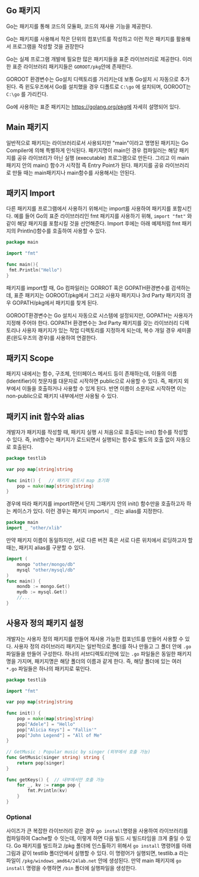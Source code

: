 ## Go 패키지

Go는 패키지를 통해 코드의 모듈화, 코드의 재사용 기능을 제공한다.

Go는 패키지를 사용해서 작은 단위의 컴포넌트를 작성하고 이런 작은 패키지를 활용해서 프로그램을 작성할 것을 권장한다

Go는 실제 프로그램 개발에 필요한 많은 패키지들을 표준 라이브러리로 제공한다. 이러한 표준 라이브러리 패키지들은 `GOROOT/pkg`안에 존재한다.

GOROOT 환경변수는 Go설치 디렉토리를 가리키는데 보통 Go설치 시 자동으로 추가된다. 즉 윈도우즈에서 Go를 설치했을 경우 디폴트로 `C:\go` 에 설치되며, GOROOT는 `C:\go` 를 가리킨다.

Go에 사용하는 표준 패키지는 https://golang.org/pkg에 자세히 설명되어 있다.



## Main 패키지

일반적으로 패키지는 라이브러리로서 사용되지만 "main"이라고 명명된 패키지는 Go Compiler에 의해 특별하게 인식된다. 패키지명이 main인 경우 컴파일러는 해당 패키지를 공유 라이브리가 아닌 실행 (executable) 프로그램으로 만든다. 그리고 이 main 패키지 안의 main() 함수가 시작점 즉 Entry Point가 된다. 패키지를 공유 라이브러리로 만들 때는 main패키지나 main함수를 사용해서는 안된다.



## 패키지 Import

다른 패키지를 프로그램에서 사용하기 위해서는 import를 사용하여 패키지를 포함시킨다. 예를 들어 Go의 표준 라이브러리인 fmt 패키지를 사용하기 위해, `import "fmt"` 와 같이 해당 패키지를 포함시킬 것을 선언해준다. Import 후에는 아래 예제처럼 fmt 패키지의 Println()함수를 호출하여 사용할 수 있다.

```go
package main
 
import "fmt"
 
func main(){
 fmt.Println("Hello")
}
```

패키지를 import할 때, Go 컴파일러는 GORROT 혹은 GOPATH환경변수를 검색하는데, 표준 패키지는 GOROOT/pkg에서 그리고 사용자 패키지나 3rd Party 패키지의 경우 GOPATH/pkg에서 패키지를 찾게 된다.

GOROOT환경변수는 Go 설치시 자동으로 시스템에 설정되지만, GOPATH는 사용자가 지정해 주어야 한다. GOPATH 환경변수는 3rd Party 패키지를 갖는 라이브러리 디렉토리나 사용자 패키지가 있는 작업 디렉토리를 지정하게 되는데, 복수 개일 경우 세미콜론(윈도우즈의 경우)를 사용하여 연결한다.



## 패키지 Scope

패키지 내에서는 함수, 구조체, 인터페이스 메서드 등이 존재하는데, 이들의 이름 (Identifier)이 첫문자를 대문자로 시작하면 public으로 사용할 수 있다. 즉, 패키지 외부에서 이들을 호출하거나 사용할 수 있게 된다. 반면 이름이 소문자로 시작하면 이는 non-public으로 패키지 내부에서만 사용될 수 있다.



## 패키지 init 함수와 alias

개발자가 패키지를 작성할 때, 패키지 실행 시 처음으로 호출되는 init() 함수를 작성할 수 있다. 즉, init함수는 패키지가 로드되면서 실행되는 함수로 별도의 호출 없이 자동으로 호출된다.

```go
package testlib
 
var pop map[string]string
 
func init() {   // 패키지 로드시 map 초기화
    pop = make(map[string]string)
}
```

경우에 따라 패키지를 import하면서 단지 그패키지 안의 init() 함수만을 호출하고자 하는 케이스가 있다. 이런 경우는 패키지 import시 `_` 라는 alias를 지정한다.

```go
package main
import _ "other/xlib"
```

만약 패키지 이름이 동일하지만, 서로 다른 버전 혹은 서로 다른 위치에서 로딩하고자 할 때는, 패키지 alias를 구분할 수 있다.

```go
import (
    mongo "other/mongo/db"
    mysql "other/mysql/db"
)
func main() {
    mondb := mongo.Get()
    mydb := mysql.Get()
    //...
}
```



## 사용자 정의 패키지 설정

개발자는 사용자 정의 패키지를 만들어 재사용 가능한 컴포넌트를 만들어 사용할 수 있다. 사용자 정의 라이브러리 패키지는 일반적으로 폴더를 하나 만들고 그 폴더 안에 `.go` 파일들을 만들어 구성한다. 하나의 서브디렉토리안에 있는 `.go` 파일들은 동일한 패키지명을 가지며, 패키지명은 해당 폴더의 이름과 같게 한다. 즉, 해당 폴더에 있는 여러 `*.go` 파일들은 하나의 패키지로 묶인다.

```go
package testlib
 
import "fmt"
 
var pop map[string]string
 
func init() {
    pop = make(map[string]string)
    pop["Adele"] = "Hello"
    pop["Alicia Keys"] = "Fallin'"
    pop["John Legend"] = "All of Me"
}
 
// GetMusic : Popular music by singer (외부에서 호출 가능)
func GetMusic(singer string) string {
    return pop[singer]
}
 
func getKeys() {  // 내부에서만 호출 가능
    for _, kv := range pop {
        fmt.Println(kv)
    }
}
```



### Optional

사이즈가 큰 복잡한 라이브러리 같은 경우 `go install`명령을 사용하여 라이브러리를 컴파일하여 Cache할 수 잇는데, 이렇게 하면 다음 빌드 시 빌드타임을 크게 줄일 수 있다. Go 패키지를 빌드하고 /pkg 폴더에 인스톨하기 위해서 `go install` 명령어를 아래 그림과 같이 testlib 폴더안에서 실행할 수 있다. 이 명령어가 실행되면, testlib.a 라는 파일이 `/pkg/windows_amd64/24lab.net` 안에 생성된다. 만약 main 패키지에 `go install`  명령을 수행하면 `/bin` 폴더에 실행파일을 생성한다.

